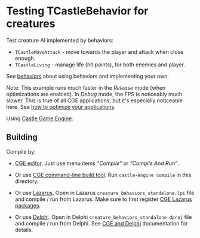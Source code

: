 # Testing TCastleBehavior for creatures

Test creature AI implemented by behaviors:

- `TCastleMoveAttack` - move towards the player and attack when close enough.
- `TCastleLiving` - manage life (hit points), for both enemies and player.

See [behaviors](https://castle-engine.io/behaviors) about using behaviors and implementing your own.

Note: This example runs much faster in the _Release_ mode (when optimizations are enabled). In _Debug_ mode, the FPS is noticeably much slower. This is true of all CGE applications, but it's especially noticeable here. See [how to optimize your applications](https://castle-engine.io/manual_optimization.php).


Using [Castle Game Engine](https://castle-engine.io/).

## Building

Compile by:

- [CGE editor](https://castle-engine.io/editor). Just use menu items _"Compile"_ or _"Compile And Run"_.

- Or use [CGE command-line build tool](https://castle-engine.io/build_tool). Run `castle-engine compile` in this directory.

- Or use [Lazarus](https://www.lazarus-ide.org/). Open in Lazarus `creature_behaviors_standalone.lpi` file and compile / run from Lazarus. Make sure to first register [CGE Lazarus packages](https://castle-engine.io/lazarus).

- Or use [Delphi](https://www.embarcadero.com/products/Delphi). Open in Delphi `creature_behaviors_standalone.dproj` file and compile / run from Delphi. See [CGE and Delphi](https://castle-engine.io/delphi) documentation for details.

